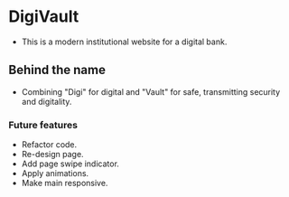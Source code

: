 # DigiVault

- This is a modern institutional website for a digital bank.

## Behind the name

- Combining "Digi" for digital and "Vault" for safe, transmitting security and digitality.

### Future features

- Refactor code.
- Re-design page.
- Add page swipe indicator.
- Apply animations.
- Make main responsive.
